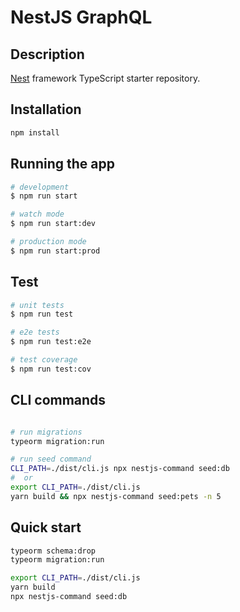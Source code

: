 # NestJS GraphQL

## Description

[Nest](https://github.com/nestjs/nest) framework TypeScript starter repository.

## Installation

```bash
npm install
```

## Running the app

```bash
# development
$ npm run start

# watch mode
$ npm run start:dev

# production mode
$ npm run start:prod
```

## Test

```bash
# unit tests
$ npm run test

# e2e tests
$ npm run test:e2e

# test coverage
$ npm run test:cov
```

## CLI commands

```bash

# run migrations
typeorm migration:run

# run seed command
CLI_PATH=./dist/cli.js npx nestjs-command seed:db
#  or
export CLI_PATH=./dist/cli.js 
yarn build && npx nestjs-command seed:pets -n 5
```

## Quick start

```bash
typeorm schema:drop
typeorm migration:run

export CLI_PATH=./dist/cli.js
yarn build
npx nestjs-command seed:db
```
